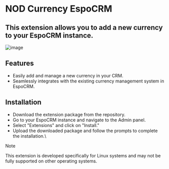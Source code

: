 # NOD Currency EspoCRM
## This extension allows you to add a new currency to your EspoCRM instance.
![image](https://github.com/user-attachments/assets/093c8d22-be8b-4ef9-90be-321d3c5c3945)

## Features
- Easily add and manage a new currency in your CRM.
- Seamlessly integrates with the existing currency management system in EspoCRM.

## Installation
- Download the extension package from the repository.
- Go to your EspoCRM instance and navigate to the Admin panel.
- Select "Extensions" and click on "Install."
- Upload the downloaded package and follow the prompts to complete the installation.\\
> [!NOTE]
> This extension is developed specifically for Linux systems and may not be fully supported on other operating systems.

